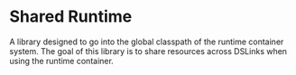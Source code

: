 # Shared Runtime

A library designed to go into the global classpath of the runtime container
system. The goal of this library is to share resources across DSLinks when
using the runtime container.
